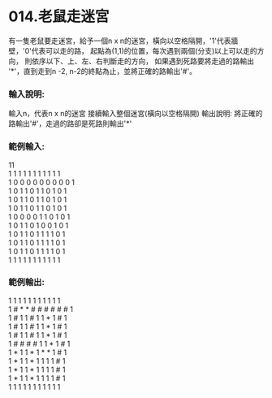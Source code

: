 # 014.老鼠走迷宮
有一隻老鼠要走迷宮，給予一個n x n的迷宮，橫向以空格隔開，'1'代表牆壁，'0'代表可以走的路，
起點為(1,1)的位置，每次遇到兩個(分支)以上可以走的方向，
則依序以下、上、左、右判斷走的方向，
如果遇到死路要將走過的路輸出 '*'，直到走到n -2, n-2的終點為止，並將正確的路輸出'#'。

### 輸入說明:  
輸入n，代表n x n的迷宮
接續輸入整個迷宮(橫向以空格隔開)
輸出說明:
將正確的路輸出'#'，走過的路卻是死路則輸出'*'

### 範例輸入:  
11  
1 1 1 1 1 1 1 1 1 1 1  
1 0 0 0 0 0 0 0 0 0 1  
1 0 1 1 0 1 1 0 1 0 1  
1 0 1 1 0 1 1 0 1 0 1  
1 0 1 1 0 1 1 0 1 0 1  
1 0 0 0 0 1 1 0 1 0 1  
1 0 1 1 0 1 0 0 1 0 1  
1 0 1 1 0 1 1 1 1 0 1  
1 0 1 1 0 1 1 1 1 0 1  
1 0 1 1 0 1 1 1 1 0 1  
1 1 1 1 1 1 1 1 1 1 1  

### 範例輸出:  
1 1 1 1 1 1 1 1 1 1 1  
1 # * * # # # # # # 1  
1 # 1 1 # 1 1 * 1 # 1  
1 # 1 1 # 1 1 * 1 # 1  
1 # 1 1 # 1 1 * 1 # 1  
1 # # # # 1 1 * 1 # 1  
1 * 1 1 * 1 * * 1 # 1  
1 * 1 1 * 1 1 1 1 # 1  
1 * 1 1 * 1 1 1 1 # 1  
1 * 1 1 * 1 1 1 1 # 1  
1 1 1 1 1 1 1 1 1 1 1  
